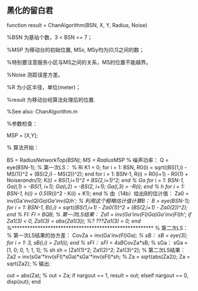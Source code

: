 ## 黑化的留白君
function result = ChanAlgorithm(BSN, X, Y, Radius, Noise)

%BSN 为基站个数，3 < BSN <= 7；

%MSP 为移动台的初始位置, MSx, MSy均为[0,1]之间的数；

%特别要注意服务小区与MS之间的关系，MS的位置不能越界。

%Noise 测距误差方差。

%R 为小区半径，单位(meter)；

%result 为移动台经算法处理后的位置.

%See also: ChanAlgorithm.m

%参数检查：

MSP = [X,Y];

% 算法开始：

BS = Radius*NetworkTop(BSN);
MS = Radius*MSP
% 噪声功率：
Q = eye(BSN-1);
% 第一次LS：
% Ri
K1 = 0;
for i = 1: BSN,
    R0(i) = sqrt((BS(1,i) - MS(1))^2 + (BS(2,i) - MS(2))^2);
end
for i = 1: BSN-1,
    R(i) = R0(i+1) - R0(1) + Noise*randn(1);
    K(i) = BS(1,i+1)^2 + BS(2,i+1)^2;
end
% Ga
for i = 1: BSN-1,
    Ga(i,1) = -BS(1, i+1);
    Ga(i,2) = -BS(2, i+1);
    Ga(i,3) = -R(i);
end
% h
for i = 1: BSN-1,
    h(i) = 0.5*(R(i)^2 - K(i) + K1);
end
% 由（14b）给出B的估计值：
Za0 = inv(Ga'*inv(Q)*Ga)*Ga'*inv(Q)*h';
% 利用这个粗略估计值计算B：
B = eye(BSN-1);
for i = 1: BSN-1,
    B(i,i) = sqrt((BS(1,i+1) - Za0(1))^2 + (BS(2,i+1) - Za0(2))^2);
end
% FI:
FI = B*Q*B;
% 第一次LS结果：
Za1 = inv(Ga'*inv(FI)*Ga)*Ga'*inv(FI)*h';
if Za1(3) < 0,
     Za1(3) = abs(Za1(3));
%? ???Za1(3) = 0;
end
%***************************************************************
% 第二次LS：
% 第一次LS结果的协方差：
CovZa = inv(Ga'*inv(FI)*Ga);
% sB：
sB = eye(3);
for i = 1: 3,
    sB(i,i) = Za1(i);
end
% sFI：
sFI = 4*sB*CovZa*sB;
% sGa：
sGa = [1, 0; 0, 1; 1, 1];
% sh
sh = [Za1(1)^2; Za1(2)^2; Za1(3)^2];
% 第二次LS结果：
Za2 = inv(sGa'*inv(sFI)*sGa)*sGa'*inv(sFI)*sh;
% Za = sqrt(abs(Za2));
Za = sqrt(Za2);
% 输出:

out = abs(Za);
% out = Za;
if nargout == 1,
    result = out;
elseif nargout == 0,
    disp(out);
end


